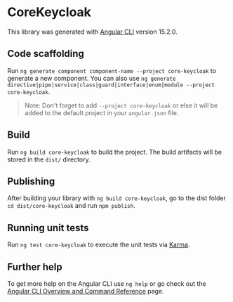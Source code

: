 # CoreKeycloak

This library was generated with [Angular CLI](https://github.com/angular/angular-cli) version 15.2.0.

## Code scaffolding

Run `ng generate component component-name --project core-keycloak` to generate a new component. You can also use `ng generate directive|pipe|service|class|guard|interface|enum|module --project core-keycloak`.
> Note: Don't forget to add `--project core-keycloak` or else it will be added to the default project in your `angular.json` file. 

## Build

Run `ng build core-keycloak` to build the project. The build artifacts will be stored in the `dist/` directory.

## Publishing

After building your library with `ng build core-keycloak`, go to the dist folder `cd dist/core-keycloak` and run `npm publish`.

## Running unit tests

Run `ng test core-keycloak` to execute the unit tests via [Karma](https://karma-runner.github.io).

## Further help

To get more help on the Angular CLI use `ng help` or go check out the [Angular CLI Overview and Command Reference](https://angular.io/cli) page.
